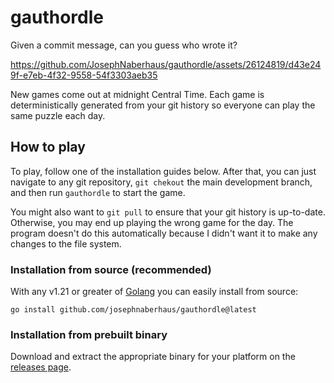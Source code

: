 # gauthordle
Given a commit message, can you guess who wrote it?

https://github.com/JosephNaberhaus/gauthordle/assets/26124819/d43e249f-e7eb-4f32-9558-54f3303aeb35

New games come out at midnight Central Time. Each game is deterministically generated from your git history so everyone can play the same puzzle each day.

## How to play
To play, follow one of the installation guides below. After that, you can just navigate to any git repository, `git chekout` the main development branch, and then run `gauthordle` to start the game.

You might also want to `git pull` to ensure that your git history is up-to-date. Otherwise, you may end up playing the wrong game for the day. The program doesn't do this automatically because I didn't want it to make any changes to the file system.

### Installation from source (recommended)
With any v1.21 or greater of [Golang](https://go.dev/) you can easily install from source:

```shell
go install github.com/josephnaberhaus/gauthordle@latest
```

### Installation from prebuilt binary
Download and extract the appropriate binary for your platform on the [releases page](https://github.com/JosephNaberhaus/gauthordle/releases).
